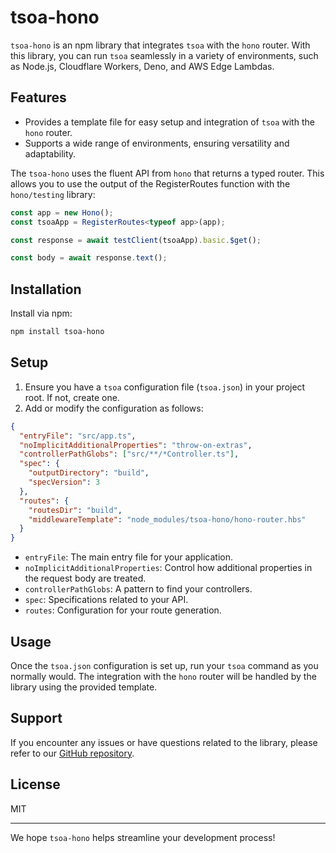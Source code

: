 # tsoa-hono

`tsoa-hono` is an npm library that integrates `tsoa` with the `hono` router. With this library, you can run `tsoa` seamlessly in a variety of environments, such as Node.js, Cloudflare Workers, Deno, and AWS Edge Lambdas.

## Features

- Provides a template file for easy setup and integration of `tsoa` with the `hono` router.
- Supports a wide range of environments, ensuring versatility and adaptability.

The `tsoa-hono` uses the fluent API from `hono` that returns a typed router. This allows you to use the output of the RegisterRoutes function with the `hono/testing` library:

```typescript
const app = new Hono();
const tsoaApp = RegisterRoutes<typeof app>(app);

const response = await testClient(tsoaApp).basic.$get();

const body = await response.text();
```

## Installation

Install via npm:

```bash
npm install tsoa-hono
```

## Setup

1. Ensure you have a `tsoa` configuration file (`tsoa.json`) in your project root. If not, create one.
2. Add or modify the configuration as follows:

```json
{
  "entryFile": "src/app.ts",
  "noImplicitAdditionalProperties": "throw-on-extras",
  "controllerPathGlobs": ["src/**/*Controller.ts"],
  "spec": {
    "outputDirectory": "build",
    "specVersion": 3
  },
  "routes": {
    "routesDir": "build",
    "middlewareTemplate": "node_modules/tsoa-hono/hono-router.hbs"
  }
}
```

- `entryFile`: The main entry file for your application.
- `noImplicitAdditionalProperties`: Control how additional properties in the request body are treated.
- `controllerPathGlobs`: A pattern to find your controllers.
- `spec`: Specifications related to your API.
- `routes`: Configuration for your route generation.

## Usage

Once the `tsoa.json` configuration is set up, run your `tsoa` command as you normally would. The integration with the `hono` router will be handled by the library using the provided template.

## Support

If you encounter any issues or have questions related to the library, please refer to our [GitHub repository]().

## License

MIT

---

We hope `tsoa-hono` helps streamline your development process!
